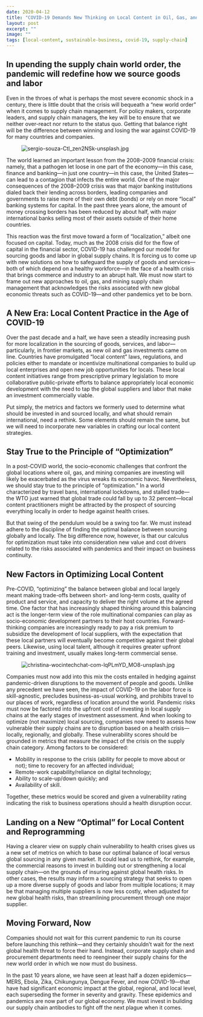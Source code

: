```yaml
---
date: 2020-04-12
title: "COVID-19 Demands New Thinking on Local Content in Oil, Gas, and Mining"
layout: post
excerpt: ""
image: ""
tags: [local-content, sustainable-business, covid-19, supply-chain]
---
```

<h2 id="in-upending-the-supply-chain-world-order-the-pandemic-will-redefine-how-we-source-goods-and-labor">In upending the supply chain world order, the pandemic will redefine how we source goods and labor</h2><p>Even in the throes of what is perhaps the most severe economic shock in a century, there is little doubt that the crisis will bequeath a “new world order” when it comes to supply chain management. For policy makers, corporate leaders, and supply chain managers, the key will be to ensure that we neither over-react nor return to the status quo. Getting that balance right will be the difference between winning and losing the war against COVID-19 for many countries and companies.</p><figure class="kg-card kg-image-card"><img src="https://pubs.ghost.io/uploads/sergio-souza-CtI_zen2NSk-unsplash.jpg" class="kg-image" alt="sergio-souza-CtI_zen2NSk-unsplash.jpg" loading="lazy"></figure><p>The world learned an important lesson from the 2008–2009 financial crisis: namely, that a pathogen let loose in one part of the economy—in this case, finance and banking—in just one country—in this case, the United States—can lead to a contagion that infects the entire world. One of the major consequences of the 2008–2009 crisis was that major banking institutions dialed back their lending across borders, leading companies and governments to raise more of their own debt (bonds) or rely on more “local” banking systems for capital. In the past three years alone, the amount of money crossing borders has been reduced by about half, with major international banks selling most of their assets outside of their home countries.</p><p>This reaction was the first move toward a form of “localization,” albeit one focused on capital. Today, much as the 2008 crisis did for the flow of capital in the financial sector, COVID-19 has challenged our model for sourcing goods and labor in global supply chains. It is forcing us to come up with new solutions on how to safeguard the supply of goods and services—both of which depend on a healthy workforce—in the face of a health crisis that brings commerce and industry to an abrupt halt. We must now start to frame out new approaches to oil, gas, and mining supply chain management that acknowledges the risks associated with new global economic threats such as COVID-19—and other pandemics yet to be born.</p><h2 id="a-new-era-local-content-practice-in-the-age-of-covid-19">A New Era: Local Content Practice in the Age of COVID-19</h2><p>Over the past decade and a half, we have seen a steadily increasing push for more localization in the sourcing of goods, services, and labor—particularly, in frontier markets, as new oil and gas investments came on line. Countries have promulgated “local content” laws, regulations, and policies either to mandate or incentivize multinational companies to build up local enterprises and open new job opportunities for locals. These local content initiatives range from prescriptive primary legislation to more collaborative public-private efforts to balance appropriately local economic development with the need to tap the global suppliers and labor that make an investment commercially viable.</p><p>Put simply, the metrics and factors we formerly used to determine what should be invested in and sourced locally, and what should remain international, need a rethink. Some elements should remain the same, but we will need to incorporate new variables in crafting our local content strategies.</p><h2 id="stay-true-to-the-principle-of-optimization-">Stay True to the Principle of “Optimization”</h2><p>In a post-COVID world, the socio-economic challenges that confront the global locations where oil, gas, and mining companies are investing will likely be exacerbated as the virus wreaks its economic havoc. Nevertheless, we should stay true to the principle of “optimization.” In a world characterized by travel bans, international lockdowns, and stalled trade—the WTO just warned that global trade could fall by up to 32 percent—local content practitioners might be attracted by the prospect of sourcing everything locally in order to hedge against health crises.</p><p>But that swing of the pendulum would be a swing too far. We must instead adhere to the discipline of finding the optimal balance between sourcing globally and locally. The big difference now, however, is that our calculus for optimization must take into consideration new value and cost drivers related to the risks associated with pandemics and their impact on business continuity.</p><h2 id="new-factors-in-optimizing-local-content">New Factors in Optimizing Local Content</h2><p>Pre-COVID, “optimizing” the balance between global and local largely meant making trade-offs between short- and long-term costs, quality of product and service, and capacity to deliver the right volume at the agreed time. One factor that has increasingly shaped thinking around this balancing act is the longer-term view of the role multinational companies can play as socio-economic development partners to their host countries. Forward-thinking companies are increasingly ready to pay a risk premium to subsidize the development of local suppliers, with the expectation that these local partners will eventually become competitive against their global peers. Likewise, using local talent, although it requires greater upfront training and investment, usually makes long-term commercial sense.</p><figure class="kg-card kg-image-card"><img src="https://pubs.ghost.io/uploads/christina-wocintechchat-com-lqPLmYD_MO8-unsplash.jpg" class="kg-image" alt="christina-wocintechchat-com-lqPLmYD_MO8-unsplash.jpg" loading="lazy"></figure><p>Companies must now add into this mix the costs entailed in hedging against pandemic-driven disruptions to the movement of people and goods. Unlike any precedent we have seen, the impact of COVID-19 on the labor force is skill-agnostic, precludes business-as-usual working, and prohibits travel to our places of work, regardless of location around the world. Pandemic risks must now be factored into the upfront cost of investing in local supply chains at the early stages of investment assessment. And when looking to optimize (not maximize) local sourcing, companies now need to assess how vulnerable their supply chains are to disruption based on a health crisis—locally, regionally, and globally. These vulnerability scores should be grounded in metrics that measure the impact of the crisis on the supply chain category. Among factors to be considered:</p><ul><li>Mobility in response to the crisis (ability for people to move about or not); time to recovery for an affected individual;</li><li>Remote-work capability/reliance on digital technology;</li><li>Ability to scale-up/down quickly; and</li><li>Availability of skill.</li></ul><p>Together, these metrics would be scored and given a vulnerability rating indicating the risk to business operations should a health disruption occur.</p><h2 id="landing-on-a-new-optimal-for-local-content-and-reprogramming">Landing on a New “Optimal” for Local Content and Reprogramming</h2><p>Having a clearer view on supply chain vulnerability to health crises gives us a new set of metrics on which to base our optimal balance of local versus global sourcing in any given market. It could lead us to rethink, for example, the commercial reasons to invest in building out or strengthening a local supply chain—on the grounds of insuring against global health risks. In other cases, the results may inform a sourcing strategy that seeks to open up a more diverse supply of goods and labor from multiple locations; it may be that managing multiple suppliers is now less costly, when adjusted for new global health risks, than streamlining procurement through one major supplier.</p><h2 id="moving-forward-now">Moving Forward, Now</h2><p>Companies should not wait for this current pandemic to run its course before launching this rethink—and they certainly shouldn’t wait for the next global health threat to force their hand. Instead, corporate supply chain and procurement departments need to reengineer their supply chains for the new world order in which we now must do business.</p><p>In the past 10 years alone, we have seen at least half a dozen epidemics—MERS, Ebola, Zika, Chikungunya, Dengue Fever, and now COVID-19—that have had significant economic impact at the global, regional, and local level, each superseding the former in severity and gravity. These epidemics and pandemics are now part of our global economy. We must invest in building our supply chain antibodies to fight off the next plague when it comes.</p>
  
